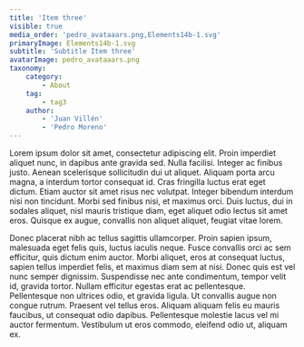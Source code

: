 ```yaml
---
title: 'Item three'
visible: true
media_order: 'pedro_avataaars.png,Elements14b-1.svg'
primaryImage: Elements14b-1.svg
subtitle: 'Subtitle Item three'
avatarImage: pedro_avataaars.png
taxonomy:
    category:
        - About
    tag:
        - tag3
    author:
        - 'Juan Villén'
        - 'Pedro Moreno'
---
```


Lorem ipsum dolor sit amet, consectetur adipiscing elit. Proin imperdiet aliquet nunc, in dapibus ante gravida sed. Nulla facilisi. Integer ac finibus justo. Aenean scelerisque sollicitudin dui ut aliquet. Aliquam porta arcu magna, a interdum tortor consequat id. Cras fringilla luctus erat eget dictum. Etiam auctor sit amet risus nec volutpat. Integer bibendum interdum nisi non tincidunt. Morbi sed finibus nisi, et maximus orci. Duis luctus, dui in sodales aliquet, nisl mauris tristique diam, eget aliquet odio lectus sit amet eros. Quisque ex augue, convallis non aliquet aliquet, feugiat vitae lorem.

Donec placerat nibh ac tellus sagittis ullamcorper. Proin sapien ipsum, malesuada eget felis quis, luctus iaculis neque. Fusce convallis orci ac sem efficitur, quis dictum enim auctor. Morbi aliquet, eros at consequat luctus, sapien tellus imperdiet felis, et maximus diam sem at nisi. Donec quis est vel nunc semper dignissim. Suspendisse nec ante condimentum, tempor velit id, gravida tortor. Nullam efficitur egestas erat ac pellentesque. Pellentesque non ultrices odio, et gravida ligula. Ut convallis augue non congue rutrum. Praesent vel tellus eros. Aliquam aliquam felis eu mauris faucibus, ut consequat odio dapibus. Pellentesque molestie lacus vel mi auctor fermentum. Vestibulum ut eros commodo, eleifend odio ut, aliquam ex.